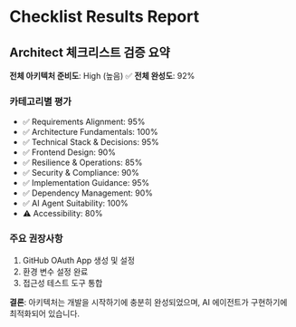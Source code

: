 # Checklist Results Report

## Architect 체크리스트 검증 요약

**전체 아키텍처 준비도**: High (높음) ✅
**전체 완성도**: 92%

### 카테고리별 평가
- ✅ Requirements Alignment: 95%
- ✅ Architecture Fundamentals: 100%
- ✅ Technical Stack & Decisions: 95%
- ✅ Frontend Design: 90%
- ✅ Resilience & Operations: 85%
- ✅ Security & Compliance: 90%
- ✅ Implementation Guidance: 95%
- ✅ Dependency Management: 90%
- ✅ AI Agent Suitability: 100%
- ⚠️ Accessibility: 80%

### 주요 권장사항
1. GitHub OAuth App 생성 및 설정
2. 환경 변수 설정 완료
3. 접근성 테스트 도구 통합

**결론**: 아키텍처는 개발을 시작하기에 충분히 완성되었으며, AI 에이전트가 구현하기에 최적화되어 있습니다.
